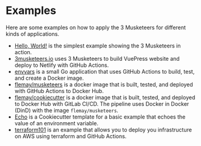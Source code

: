 # Examples

Here are some examples on how to apply the 3 Musketeers for different kinds of applications.

- [Hello, World!][linkHelloWorld] is the simplest example showing the 3 Musketeers in action.
- [3musketeers.io][link3Musketeers] uses 3 Musketeers to build VuePress website and deploy to Netlify with GitHub Actions.
- [envvars][linkEnvvars] is a small Go application that uses GitHub Actions to build, test, and create a Docker image.
- [flemay/musketeers][linkFlemayMusketeers] is a docker image that is built, tested, and deployed with GitHub Actions to Docker Hub.
- [flemay/cookiecutter][linkFlemayCookiecutter] is a docker image that is built, tested, and deployed to Docker Hub with GitLab CI/CD. The pipeline uses Docker in Docker (DinD) with the image `flemay/musketeers`.
- [Echo][linkEcho] is a Cookiecutter template for a basic example that echoes the value of an environment variable.
- [terraform101][linkTerraform101] is an example that allows you to deploy you infrastructure on AWS using terraform and GitHub Actions.

[linkHelloWorld]: ../docs/#hello-world
[link3Musketeers]: https://github.com/flemay/3musketeers
[linkEnvvars]: https://github.com/flemay/envvars
[linkFlemayCookiecutter]: https://gitlab.com/flemay/docker-cookiecutter
[linkFlemayMusketeers]: https://github.com/flemay/docker-images
[linkEcho]: https://github.com/3musketeersio/cookiecutter-musketeers-echo
[linkTerraform101]: https://github.com/yifanfu/terraform101
